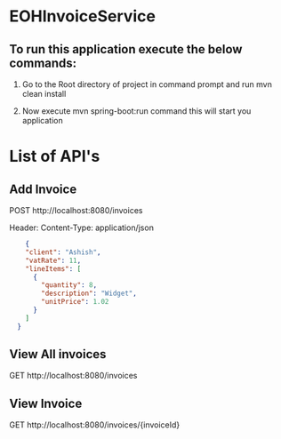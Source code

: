 # EOHInvoiceService

## To run this application execute the below commands:

1. Go to the Root directory of project in command prompt and run 
    mvn clean install 

2. Now execute mvn spring-boot:run command this will start you application 


# List of API's

## Add Invoice
POST http://localhost:8080/invoices

Header: Content-Type: application/json

  ```JSON
      {
      "client": "Ashish",
      "vatRate": 11,
      "lineItems": [
        {
          "quantity": 8,
          "description": "Widget",
          "unitPrice": 1.02
        }
      ]
    }
```

## View All invoices
GET http://localhost:8080/invoices

## View Invoice
GET http://localhost:8080/invoices/{invoiceId}
